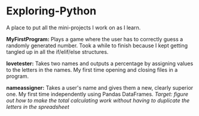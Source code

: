 # Exploring-Python
A place to put all the mini-projects I work on as I learn.

<strong>MyFirstProgram:</strong> Plays a game where the user has to correctly guess a randomly generated number. Took a while to finish because I kept getting tangled up in all the if/elif/else structures. 

<strong>lovetester:</strong> Takes two names and outputs a percentage by assigning values to the letters in the names. My first time opening and closing files in a program.

<strong>nameassigner:</strong> Takes a user's name and gives them a new, clearly superior one. My first time independently using Pandas DataFrames. <em>Target: figure out how to make the total calculating work without having to duplicate the letters in the spreadsheet</em>
